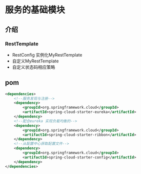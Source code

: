 # 服务的基础模块

## 介绍

### RestTemplate

- RestConfig 实例化MyRestTemplate
- 自定义MyRestTemplate
- 自定义状态码相应策略

## pom
```xml
<dependencies>
    <!--服务发现与注册-->
    <dependency>
        <groupId>org.springframework.cloud</groupId>
        <artifactId>spring-cloud-starter-eureka</artifactId>
    </dependency>
    <!--配合eureka 实现负载均衡的-->
    <dependency>
        <groupId>org.springframework.cloud</groupId>
        <artifactId>spring-cloud-starter-ribbon</artifactId>
    </dependency>
    <!--从配置中心获取配置文件-->
    <dependency>
        <groupId>org.springframework.cloud</groupId>
        <artifactId>spring-cloud-starter-config</artifactId>
    </dependency>
</dependencies>
```